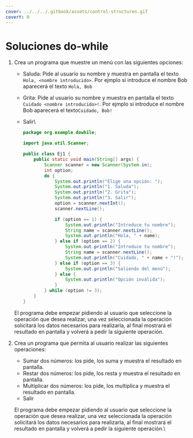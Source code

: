 ```yaml
---
cover: ../../../.gitbook/assets/control-structures.gif
coverY: 0
---
```


# Soluciones do-while

1.  Crea un programa que muestre un menú con las siguientes opciones:

    * Saluda: Pide al usuario su nombre y muestra en pantalla el texto `Hola, <nombre introducido>`. Por ejmplo si introduce el nombre Bob aparecerá el texto `Hola, Bob`
    * Grita: Pide al usuario su nombre y muestra en pantalla el texto `Cuidado <nombre introducido>!`. Por ejmplo si introduce el nombre Bob aparecerá el texto`Cuidado, Bob!`
    *   Salir\


        ```java
        package org.example.dowhile;

        import java.util.Scanner;

        public class Ej1 {
            public static void main(String[] args) {
                Scanner scanner = new Scanner(System.in);
                int option;
                do {
                    System.out.println("Elige una opción: ");
                    System.out.println("1. Saluda");
                    System.out.println("2. Grita");
                    System.out.println("3. Salir");
                    option = scanner.nextInt();
                    scanner.nextLine();

                    if (option == 1) {
                        System.out.println("Introduce tu nombre");
                        String name = scanner.nextLine();
                        System.out.println("Hola, " + name);
                    } else if (option == 2) {
                        System.out.println("Introduce tu nombre");
                        String name = scanner.nextLine();
                        System.out.println("Cuidado, " + name + "!");
                    } else if (option == 3) {
                        System.out.println("Saliendo del menú");
                    } else {
                        System.out.println("Opción inválida");
                    }
                } while (option != 3);
            }
        }

        ```

    El programa debe empezar pidiendo al usuario que seleccione la operación que desea realizar, una vez seleccionada la operación solicitará los datos necesarios para realizarla, al final mostrará el resultado en pantalla y volverá a pedir la siguiente operación.
2.  Crea un programa que permita al usuario realizar las siguientes operaciones:

    * Sumar dos números: los pide, los suma y muestra el resultado en pantalla.
    * Restar dos números: los pide, los resta y muestra el resultado en pantalla.
    * Multiplicar dos números: los pide, los multiplica y muestra el resultado en pantalla.
    * Salir

    El programa debe empezar pidiendo al usuario que seleccione la operación que desea realizar, una vez seleccionada la operación solicitará los datos necesarios para realizarla, al final mostrará el resultado en pantalla y volverá a pedir la siguiente operación.\


    ```java
    ```
